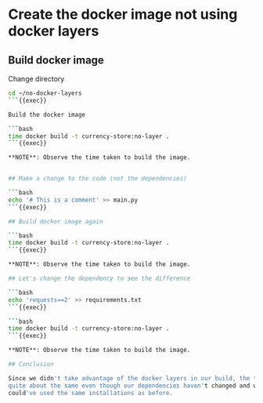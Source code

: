# Create the docker image **not** using docker layers

## Build docker image

Change directory

```bash
cd ~/no-docker-layers
```{{exec}}

Build the docker image

```bash
time docker build -t currency-store:no-layer .
```{{exec}}

**NOTE**: Observe the time taken to build the image.


## Make a change to the code (not the dependencies)

```bash
echo '# This is a comment' >> main.py
```{{exec}}

## Build docker image again

```bash
time docker build -t currency-store:no-layer .
```{{exec}}

**NOTE**: Observe the time taken to build the image.

## Let's change the dependency to see the difference

```bash
echo 'requests==2' >> requirements.txt
```{{exec}}

```bash
time docker build -t currency-store:no-layer .
```{{exec}}

**NOTE**: Observe the time taken to build the image.

## Conclusion

Since we didn't take advantage of the docker layers in our build, the time is
quite about the same even though our dependencies haven't changed and we
could've used the same installations as before.
